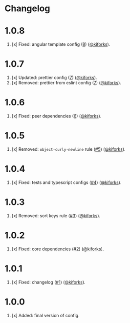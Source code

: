 # Changelog

<a name="1.0.8"></a>
# 1.0.8

1. [x] Fixed: angular template config ([8](https://github.com/kiforks/eslint-config-kifor/pull/8)) ([@kiforks](https://github.com/kiforks)).

<a name="1.0.7"></a>
# 1.0.7

1. [x] Updated: prettier config ([7](https://github.com/kiforks/eslint-config-kifor/pull/7)) ([@kiforks](https://github.com/kiforks)).
2. [x] Removed: prettier from eslint config ([7](https://github.com/kiforks/eslint-config-kifor/pull/7)) ([@kiforks](https://github.com/kiforks)).

<a name="1.0.6"></a>
# 1.0.6

1. [x] Fixed: peer dependencies ([6](https://github.com/kiforks/eslint-config-kifor/pull/6)) ([@kiforks](https://github.com/kiforks)).

<a name="1.0.5"></a>
# 1.0.5

1. [x] Removed: `object-curly-newline` rule ([#5](https://github.com/kiforks/eslint-config-kifor/pull/5)) ([@kiforks](https://github.com/kiforks)).

<a name="1.0.4"></a>
# 1.0.4

1. [x] Fixed: tests and typescript configs ([#4](https://github.com/kiforks/eslint-config-kifor/pull/4)) ([@kiforks](https://github.com/kiforks)).

<a name="1.0.3"></a>
# 1.0.3

1. [x] Removed: sort keys rule ([#3](https://github.com/kiforks/eslint-config-kifor/pull/3)) ([@kiforks](https://github.com/kiforks)).

<a name="1.0.2"></a>
# 1.0.2

1. [x] Fixed: core dependencies ([#2](https://github.com/kiforks/eslint-config-kifor/pull/2)) ([@kiforks](https://github.com/kiforks)).

<a name="1.0.1"></a>
# 1.0.1

1. [x] Fixed: changelog ([#1](https://github.com/kiforks/eslint-config-kifor/pull/1)) ([@kiforks](https://github.com/kiforks)).

<a name="1.0.0"></a>
# 1.0.0

1. [x] Added: final version of config.
